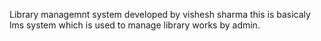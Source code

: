 Library managemnt system
developed by vishesh sharma 
this is basicaly lms system which is used to manage library works by admin.